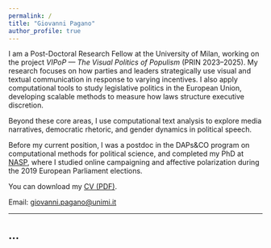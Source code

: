 ```yaml
---
permalink: /
title: "Giovanni Pagano"
author_profile: true
---
```


I am a Post-Doctoral Research Fellow at the University of Milan, working on the project *VIPoP — The Visual Politics of Populism* (PRIN 2023–2025). My research focuses on how parties and leaders strategically use visual and textual communication in response to varying incentives. I also apply computational tools to study legislative politics in the European Union, developing scalable methods to measure how laws structure executive discretion.

Beyond these core areas, I use computational text analysis to explore media narratives, democratic rhetoric, and gender dynamics in political speech.

Before my current position, I was a postdoc in the DAPs&CO program on computational methods for political science, and completed my PhD at [NASP](https://www.nasp.eu/training/phd-programmes/pols.html), where I studied online campaigning and affective polarization during the 2019 European Parliament elections.

You can download my [CV (PDF)](/files/Giovanni_Pagano_CV.pdf).

Email: [giovanni.pagano@unimi.it](mailto:giovanni.pagano@unimi.it)  

---
...
---